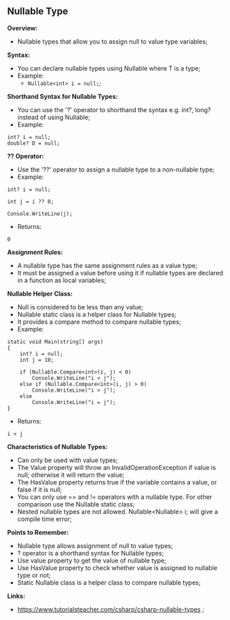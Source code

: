 ## Nullable Type

**Overview:**

- Nullable types that allow you to assign null to value type variables;

**Syntax:**

- You can declare nullable types using Nullable<t> where T is a type;
- Example:
   - `Nullable<int> i = null;`;

**Shorthand Syntax for Nullable Types:**

- You can use the '?' operator to shorthand the syntax e.g. int?, long? instead of using Nullable<T>;
- Example:
```
int? i = null;
double? D = null;
```

**?? Operator:**

- Use the '??' operator to assign a nullable type to a non-nullable type;
- Example:
```
int? i = null;
            
int j = i ?? 0;

Console.WriteLine(j);
```
- Returns:
```
0  
```

**Assignment Rules:**

- A nullable type has the same assignment rules as a value type;
- It must be assigned a value before using it if nullable types are declared in a function as local variables;

**Nullable Helper Class:**

- Null is considered to be less than any value;
- Nullable static class is a helper class for Nullable types;
- It provides a compare method to compare nullable types;
- Example:
```
static void Main(string[] args)
{
    int? i = null;
    int j = 10;

    if (Nullable.Compare<int>(i, j) < 0)
        Console.WriteLine("i < j");
    else if (Nullable.Compare<int>(i, j) > 0)
        Console.WriteLine("i > j");
    else
        Console.WriteLine("i = j");
} 
```
- Returns:
```
i < j
```

**Characteristics of Nullable Types:**

- Can only be used with value types;
- The Value property will throw an InvalidOperationException if value is null; otherwise it will return the value;
- The HasValue property returns true if the variable contains a value, or false if it is null;
- You can only use == and != operators with a nullable type. For other comparison use the Nullable static class;
- Nested nullable types are not allowed. Nullable<Nullable<int>> i; will give a compile time error;

**Points to Remember:**

- Nullable<T> type allows assignment of null to value types;
- ? operator is a shorthand syntax for Nullable types;
- Use value property to get the value of nullable type;
- Use HasValue property to check whether value is assigned to nullable type or not;
- Static Nullable class is a helper class to compare nullable types;

**Links:**

- https://www.tutorialsteacher.com/csharp/csharp-nullable-types ;
